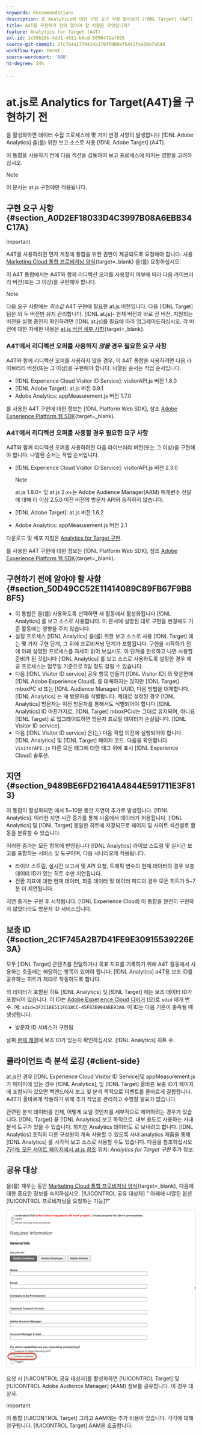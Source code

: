 ```yaml
---
keywords: Recommendations
description: 용 Analytics에 대한 구현 요구 사항 알아보기 [!DNL Target] (A4T) 및 이 통합을 구현하기 전에 고려해야 할 사항.
title: A4T를 구현하기 전에 알아야 할 사항은 무엇입니까?
feature: Analytics for Target (A4T)
exl-id: 1c98b20b-4dd1-4011-b0cd-5096471af095
source-git-commit: 2fc704a1779414a370ffd00ef5442fce36e7a5dd
workflow-type: tm+mt
source-wordcount: '988'
ht-degree: 24%

---
```


# at.js로 Analytics for Target(A4T)을 구현하기 전

을 활성화하면 데이터 수집 프로세스에 몇 가지 변경 사항이 발생합니다 [!DNL Adobe Analytics] 을(를) 위한 보고 소스로 사용 [!DNL Adobe Target] (A4T).

이 통합을 사용하기 전에 다음 섹션을 검토하여 보고 프로세스에 미치는 영향을 고려하십시오.

>[!NOTE]
>
>이 문서는 at.js 구현에만 적용됩니다.

## 구현 요구 사항 {#section_A0D2EF18033D4C3997B08A6EBB34C17A}

>[!IMPORTANT]
>
>A4T를 사용하려면 먼저 계정에 통합을 위한 권한이 제공되도록 요청해야 합니다. 사용 [Marketing Cloud 통합 프로비저닝 양식](https://survey.adobe.com/jfe/form/SV_ekBHTLSoP5Zki2y){target=_blank} 을(를) 요청하십시오.

이 A4T 통합에서는 A4T와 함께 리디렉션 오퍼를 사용할지 여부에 따라 다음 라이브러리 버전(또는 그 이상)을 구현해야 합니다.

>[!NOTE]
>
>다음 요구 사항에는 *최소값* A4T 구현에 필요한 at.js 버전입니다. 다음 [!DNL Target] 팀은 의 두 버전만 유지 관리합니다. [!DNL at.js]- 현재 버전과 바로 전 버전. 지원되는 버전을 실행 중인지 확인하려면 [!DNL at.js]를 필요에 따라 업그레이드하십시오. 각 버전에 대한 자세한 내용은 [at.js 버전 세부 사항](https://experienceleague.adobe.com/docs/target-dev/developer/client-side/at-js-implementation/target-atjs-versions.html){target=_blank}.

### A4T에서 리디렉션 오퍼를 사용하지 *않을* 경우 필요한 요구 사항

A4T와 함께 리디렉션 오퍼를 사용하지 않을 경우, 이 A4T 통합을 사용하려면 다음 라이브러리 버전(또는 그 이상)을 구현해야 합니다. 나열된 순서는 작업 순서입니다.

* [!DNL Experience Cloud Visitor ID Service]: visitorAPI.js 버전 1.8.0
* [!DNL Adobe Target]: at.js  버전 0.9.1
* Adobe Analytics: appMeasurement.js 버전 1.7.0

를 사용한 A4T 구현에 대한 정보는 [!DNL Platform Web SDK], 참조 [Adobe Experience Platform 웹 SDK](https://experienceleague.adobe.com/docs/target-dev/developer/client-side/aep-web-sdk.html){target=_blank}.

### A4T에서 리디렉션 오퍼를 사용할 경우 필요한 요구 사항

A4T와 함께 리디렉션 오퍼를 사용하려면 다음 라이브러리 버전(또는 그 이상)을 구현해야 합니다. 나열된 순서는 작업 순서입니다.

* [!DNL Experience Cloud Visitor ID Service]: visitorAPI.js 버전 2.3.0

   >[!NOTE]
   >
   >at.js 1.8.0+ 및 at.js 2.x+는 Adobe Audience Manager(AAM) 매개변수 전달에 대해 더 이상 2.5.0 이전 버전의 방문자 API와 동작하지 않습니다.

* [!DNL Adobe Target]: at.js  버전 1.6.2

* Adobe Analytics: appMeasurement.js 버전 2.1

다운로드 및 배포 지침은 [Analytics for Target 구현](/help/main/c-integrating-target-with-mac/a4t/a4timplementation.md).

를 사용한 A4T 구현에 대한 정보는 [!DNL Platform Web SDK], 참조 [Adobe Experience Platform 웹 SDK](https://experienceleague.adobe.com/docs/target-dev/developer/client-side/aep-web-sdk.html){target=_blank}.

## 구현하기 전에 알아야 할 사항 {#section_50D49CC52E11414089C89FB67F9B88F5}

* 이 통합은 을(를) 사용하도록 선택하면 새 활동에서 활성화됩니다 [!DNL Analytics] 를 보고 소스로 사용합니다. 이 문서에 설명된 대로 구현을 변경해도 기존 활동에는 영향을 주지 않습니다.
* 설정 프로세스 [!DNL Analytics] 을(를) 위한 보고 소스로 사용 [!DNL Target] 에는 몇 가지 구현 단계, 그 뒤에 프로비저닝 단계가 포함됩니다. 구현을 시작하기 전에 아래 설명된 프로세스를 자세히 읽어 보십시오. 이 단계를 완료하고 나면 사용할 준비가 된 것입니다 [!DNL Analytics] 를 보고 소스로 사용하도록 설정한 경우 제공 프로세스는 업무일 기준으로 5일 정도 걸릴 수 있습니다.
* 다음 [!DNL Visitor ID service] 공유 항목 만들기 [!DNL Visitor ID] 의 맞은편에 [!DNL Adobe Experience Cloud]. 를 대체하지는 않지만 [!DNL Target] mboxPC id 또는 [!DNL Audience Manager] UUID, 다음 방법을 대체합니다. [!DNL Analytics] 는 새 방문자를 식별합니다. 제대로 설정된 경우 [!DNL Analytics] 방문자는 이전 방문자를 통해서도 식별되어야 합니다 [!DNL Analytics] ID 마찬가지로, [!DNL Target] mboxPCid는 그대로 유지되며, 아니요 [!DNL Target] 로 업그레이드하면 방문자 프로필 데이터가 손실됩니다. [!DNL Visitor ID service].
* 다음 [!DNL Visitor ID service] 은(는) 다음 작업 이전에 실행되어야 합니다. [!DNL Analytics] 및 [!DNL Target] 페이지 코드. 다음을 확인합니다. `VisitorAPI.js` 다른 모든 태그에 대한 태그 위에 표시 [!DNL Experience Cloud] 솔루션.

## 지연 {#section_9489BE6FD21641A4844E591711E3F813}

이 통합이 활성화되면 에서 5~10분 동안 지연이 추가로 발생합니다. [!DNL Analytics]. 이러한 지연 시간 증가를 통해 다음에서 데이터가 허용됩니다. [!DNL Analytics] 및 [!DNL Target] 동일한 히트에 저장되므로 페이지 및 사이트 섹션별로 활동을 분류할 수 있습니다.

이러한 증가는 모든 항목에 반영됩니다 [!DNL Analytics] 라이브 스트림 및 실시간 보고를 포함하는 서비스 및 도구이며, 다음 시나리오에 적용됩니다.

* 라이브 스트림, 실시간 보고서 및 API 요청, 트래픽 변수의 현재 데이터의 경우 보충 데이터 ID가 있는 히트 수만 지연됩니다.
* 전환 지표에 대한 현재 데이터, 최종 데이터 및 데이터 피드의 경우 모든 히트가 5~7분 더 지연됩니다.

지연 증가는 구현 후 시작됩니다. [!DNL Experience Cloud] 이 통합을 완전히 구현하지 않았더라도 방문자 ID 서비스입니다.

## 보충 ID {#section_2C1F745A2B7D41FE9E30915539226E3A}

모두 [!DNL Target] 콘텐츠를 전달하거나 목표 지표를 기록하기 위해 A4T 활동에서 사용하는 호출에는 해당하는 항목이 있어야 합니다. [!DNL Analytics] a4T용 보조 ID를 공유하는 히트가 제대로 작동하도록 합니다.

의 데이터가 포함된 히트 [!DNL Analytics] 및 [!DNL Target] 에는 보조 데이터 ID가 포함되어 있습니다. 이 ID는 [Adobe Experience Cloud 디버거](https://experienceleague.adobe.com/docs/debugger/using/experience-cloud-debugger.html) (으)로 `sdid` 매개 변수. 예: `sdid=2F3C18E511F618CC-45F83E994AEE93A0`. 이 ID는 다음 기준이 충족될 때 생성됩니다.

* 방문자 ID 서비스가 구현됨

날짜 [문제 해결](/help/main/c-integrating-target-with-mac/a4t/c-a4t-troubleshooting/a4t-troubleshooting.md)에 보조 ID가 있는지 확인하십시오. [!DNL Analytics] 히트 수.

## 클라이언트 측 분석 로깅 {#client-side}

at.js인 경우 [!DNL Experience Cloud Visitor ID Service]및 appMeasurement.js가 페이지에 있는 경우 [!DNL Analytics], 및 [!DNL Target] 올바른 보충 ID가 페이지에 포함되어 있으면 백엔드에서 보고 및 분석 목적으로 이벤트를 올바르게 결합합니다. A4T가 올바르게 작동하기 위해 추가 작업을 관리하고 수행할 필요가 없습니다.

관련된 분석 데이터를 언제, 어떻게 보낼 것인지를 세부적으로 제어하려는 경우가 있습니다. [!DNL Target] 끝 [!DNL Analytics] 보고 목적으로. 내부 용도로 사용하는 사내 분석 도구가 있을 수 있습니다. 하지만 Analytics 데이터도 로 보내려고 합니다. [!DNL Analytics] 조직의 다른 구성원이 계속 사용할 수 있도록 사내 analytics 제품을 통해 [!DNL Analytics] 를 시각적 보고 소스로 사용할 수도 있습니다. 다음을 참조하십시오 [7단계: 모든 사이트 페이지에서 at.js 참조](/help/main/c-integrating-target-with-mac/a4t/a4timplementation.md#step7) 위치: *Analytics for Target 구현* 추가 정보.

## 공유 대상

을(를) 채우는 동안 [Marketing Cloud 통합 프로비저닝 양식](https://survey.adobe.com/jfe/form/SV_ekBHTLSoP5Zki2y){target=_blank}, 다음에 대한 중요한 정보를 숙지하십시오. [!UICONTROL 공유 대상자] &quot; 아래에 나열된 옵션[!UICONTROL 프로비저닝을 요청하는 기능]?&quot;

![요청 양식](/help/main/c-integrating-target-with-mac/a4t/assets/request-form.png)

요청 시 [!UICONTROL 공유 대상자]를 활성화하면 [!UICONTROL Target] 및 [!UICONTROL Adobe Audience Manager] (AAM) 정보를 공유합니다. 이 경우 대상자.

>[!IMPORTANT]
>
>이 통합 [!UICONTROL Target] 그리고 AAM에는 추가 비용이 있습니다. 각각에 대해 청구됩니다. [!UICONTROL Target] AAM을 호출합니다.
